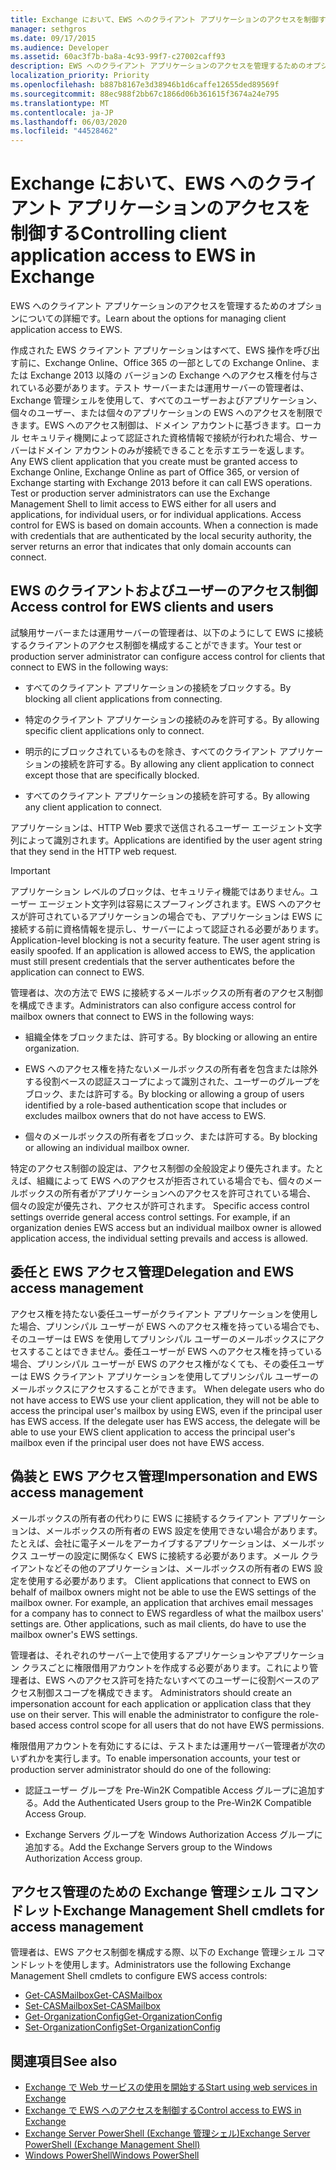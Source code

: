 ```yaml
---
title: Exchange において、EWS へのクライアント アプリケーションのアクセスを制御する
manager: sethgros
ms.date: 09/17/2015
ms.audience: Developer
ms.assetid: 60ac3f7b-ba8a-4c93-99f7-c27002caff93
description: EWS へのクライアント アプリケーションのアクセスを管理するためのオプションについての詳細です。
localization_priority: Priority
ms.openlocfilehash: b887b8167e3d38946b1d6caffe12655ded89569f
ms.sourcegitcommit: 88ec988f2bb67c1866d06b361615f3674a24e795
ms.translationtype: MT
ms.contentlocale: ja-JP
ms.lasthandoff: 06/03/2020
ms.locfileid: "44528462"
---
```

# <a name="controlling-client-application-access-to-ews-in-exchange"></a><span data-ttu-id="ec87a-103">Exchange において、EWS へのクライアント アプリケーションのアクセスを制御する</span><span class="sxs-lookup"><span data-stu-id="ec87a-103">Controlling client application access to EWS in Exchange</span></span>

<span data-ttu-id="ec87a-104">EWS へのクライアント アプリケーションのアクセスを管理するためのオプションについての詳細です。</span><span class="sxs-lookup"><span data-stu-id="ec87a-104">Learn about the options for managing client application access to EWS.</span></span>
  
<span data-ttu-id="ec87a-p101">作成された EWS クライアント アプリケーションはすべて、EWS 操作を呼び出す前に、Exchange Online、Office 365 の一部としての Exchange Online、または Exchange 2013 以降の バージョンの Exchange へのアクセス権を付与されている必要があります。テスト サーバーまたは運用サーバーの管理者は、Exchange 管理シェルを使用して、すべてのユーザーおよびアプリケーション、個々のユーザー、または個々のアプリケーションの EWS へのアクセスを制限できます。EWS へのアクセス制御は、ドメイン アカウントに基づきます。ローカル セキュリティ機関によって認証された資格情報で接続が行われた場合、サーバーはドメイン アカウントのみが接続できることを示すエラーを返します。 </span><span class="sxs-lookup"><span data-stu-id="ec87a-p101">Any EWS client application that you create must be granted access to Exchange Online, Exchange Online as part of Office 365, or version of Exchange starting with Exchange 2013 before it can call EWS operations. Test or production server administrators can use the Exchange Management Shell to limit access to EWS either for all users and applications, for individual users, or for individual applications. Access control for EWS is based on domain accounts. When a connection is made with credentials that are authenticated by the local security authority, the server returns an error that indicates that only domain accounts can connect.</span></span> 
  
## <a name="access-control-for-ews-clients-and-users"></a><span data-ttu-id="ec87a-109">EWS のクライアントおよびユーザーのアクセス制御</span><span class="sxs-lookup"><span data-stu-id="ec87a-109">Access control for EWS clients and users</span></span>
<span data-ttu-id="ec87a-110"><a name="bk_configure"> </a></span><span class="sxs-lookup"><span data-stu-id="ec87a-110"><a name="bk_configure"> </a></span></span>

<span data-ttu-id="ec87a-111">試験用サーバーまたは運用サーバーの管理者は、以下のようにして EWS に接続するクライアントのアクセス制御を構成することができます。</span><span class="sxs-lookup"><span data-stu-id="ec87a-111">Your test or production server administrator can configure access control for clients that connect to EWS in the following ways:</span></span> 
  
- <span data-ttu-id="ec87a-112">すべてのクライアント アプリケーションの接続をブロックする。</span><span class="sxs-lookup"><span data-stu-id="ec87a-112">By blocking all client applications from connecting.</span></span>
    
- <span data-ttu-id="ec87a-113">特定のクライアント アプリケーションの接続のみを許可する。</span><span class="sxs-lookup"><span data-stu-id="ec87a-113">By allowing specific client applications only to connect.</span></span>
    
- <span data-ttu-id="ec87a-114">明示的にブロックされているものを除き、すべてのクライアント アプリケーションの接続を許可する。</span><span class="sxs-lookup"><span data-stu-id="ec87a-114">By allowing any client application to connect except those that are specifically blocked.</span></span>
    
- <span data-ttu-id="ec87a-115">すべてのクライアント アプリケーションの接続を許可する。</span><span class="sxs-lookup"><span data-stu-id="ec87a-115">By allowing any client application to connect.</span></span>
    
<span data-ttu-id="ec87a-116">アプリケーションは、HTTP Web 要求で送信されるユーザー エージェント文字列によって識別されます。</span><span class="sxs-lookup"><span data-stu-id="ec87a-116">Applications are identified by the user agent string that they send in the HTTP web request.</span></span>
  
> [!IMPORTANT]
> <span data-ttu-id="ec87a-p102">アプリケーション レベルのブロックは、セキュリティ機能ではありません。ユーザー エージェント文字列は容易にスプーフィングされます。EWS へのアクセスが許可されているアプリケーションの場合でも、アプリケーションは EWS に接続する前に資格情報を提示し、サーバーによって認証される必要があります。 </span><span class="sxs-lookup"><span data-stu-id="ec87a-p102">Application-level blocking is not a security feature. The user agent string is easily spoofed. If an application is allowed access to EWS, the application must still present credentials that the server authenticates before the application can connect to EWS.</span></span> 
  
<span data-ttu-id="ec87a-120">管理者は、次の方法で EWS に接続するメールボックスの所有者のアクセス制御を構成できます。</span><span class="sxs-lookup"><span data-stu-id="ec87a-120">Administrators can also configure access control for mailbox owners that connect to EWS in the following ways:</span></span> 
  
- <span data-ttu-id="ec87a-121">組織全体をブロックまたは、許可する。</span><span class="sxs-lookup"><span data-stu-id="ec87a-121">By blocking or allowing an entire organization.</span></span>
    
- <span data-ttu-id="ec87a-122">EWS へのアクセス権を持たないメールボックスの所有者を包含または除外する役割ベースの認証スコープによって識別された、ユーザーのグループをブロック、または許可する。</span><span class="sxs-lookup"><span data-stu-id="ec87a-122">By blocking or allowing a group of users identified by a role-based authentication scope that includes or excludes mailbox owners that do not have access to EWS.</span></span>
    
- <span data-ttu-id="ec87a-123">個々のメールボックスの所有者をブロック、または許可する。</span><span class="sxs-lookup"><span data-stu-id="ec87a-123">By blocking or allowing an individual mailbox owner.</span></span>
    
<span data-ttu-id="ec87a-p103">特定のアクセス制御の設定は、アクセス制御の全般設定より優先されます。たとえば、組織によって EWS へのアクセスが拒否されている場合でも、個々のメールボックスの所有者がアプリケーションへのアクセスを許可されている場合、個々の設定が優先され、アクセスが許可されます。 </span><span class="sxs-lookup"><span data-stu-id="ec87a-p103">Specific access control settings override general access control settings. For example, if an organization denies EWS access but an individual mailbox owner is allowed application access, the individual setting prevails and access is allowed.</span></span> 
  
## <a name="delegation-and-ews-access-management"></a><span data-ttu-id="ec87a-126">委任と EWS アクセス管理</span><span class="sxs-lookup"><span data-stu-id="ec87a-126">Delegation and EWS access management</span></span>
<span data-ttu-id="ec87a-127"><a name="bk_delegation"> </a></span><span class="sxs-lookup"><span data-stu-id="ec87a-127"><a name="bk_delegation"> </a></span></span>

<span data-ttu-id="ec87a-p104">アクセス権を持たない委任ユーザーがクライアント アプリケーションを使用した場合、プリンシパル ユーザーが EWS へのアクセス権を持っている場合でも、そのユーザーは EWS を使用してプリンシパル ユーザーのメールボックスにアクセスすることはできません。委任ユーザーが EWS へのアクセス権を持っている場合、プリンシパル ユーザーが EWS のアクセス権がなくても、その委任ユーザーは EWS クライアント アプリケーションを使用してプリンシパル ユーザーのメールボックスにアクセスすることができます。 </span><span class="sxs-lookup"><span data-stu-id="ec87a-p104">When delegate users who do not have access to EWS use your client application, they will not be able to access the principal user's mailbox by using EWS, even if the principal user has EWS access. If the delegate user has EWS access, the delegate will be able to use your EWS client application to access the principal user's mailbox even if the principal user does not have EWS access.</span></span> 
  
## <a name="impersonation-and-ews-access-management"></a><span data-ttu-id="ec87a-130">偽装と EWS アクセス管理</span><span class="sxs-lookup"><span data-stu-id="ec87a-130">Impersonation and EWS access management</span></span>
<span data-ttu-id="ec87a-131"><a name="bk_impersonation"> </a></span><span class="sxs-lookup"><span data-stu-id="ec87a-131"><a name="bk_impersonation"> </a></span></span>

<span data-ttu-id="ec87a-p105">メールボックスの所有者の代わりに EWS に接続するクライアント アプリケーションは、メールボックスの所有者の EWS 設定を使用できない場合があります。たとえば、会社に電子メールをアーカイブするアプリケーションは、メールボックス ユーザーの設定に関係なく EWS に接続する必要があります。メール クライアントなどその他のアプリケーションは、メールボックスの所有者の EWS 設定を使用する必要があります。 </span><span class="sxs-lookup"><span data-stu-id="ec87a-p105">Client applications that connect to EWS on behalf of mailbox owners might not be able to use the EWS settings of the mailbox owner. For example, an application that archives email messages for a company has to connect to EWS regardless of what the mailbox users' settings are. Other applications, such as mail clients, do have to use the mailbox owner's EWS settings.</span></span> 
  
<span data-ttu-id="ec87a-p106">管理者は、それぞれのサーバー上で使用するアプリケーションやアプリケーション クラスごとに権限借用アカウントを作成する必要があります。これにより管理者は、EWS へのアクセス許可を持たないすべてのユーザーに役割ベースのアクセス制御スコープを構成できます。 </span><span class="sxs-lookup"><span data-stu-id="ec87a-p106">Administrators should create an impersonation account for each application or application class that they use on their server. This will enable the administrator to configure the role-based access control scope for all users that do not have EWS permissions.</span></span> 
  
<span data-ttu-id="ec87a-137">権限借用アカウントを有効にするには、テストまたは運用サーバー管理者が次のいずれかを実行します。</span><span class="sxs-lookup"><span data-stu-id="ec87a-137">To enable impersonation accounts, your test or production server administrator should do one of the following:</span></span> 
  
- <span data-ttu-id="ec87a-138">認証ユーザー グループを Pre-Win2K Compatible Access グループに追加する。</span><span class="sxs-lookup"><span data-stu-id="ec87a-138">Add the Authenticated Users group to the Pre-Win2K Compatible Access Group.</span></span> 
    
- <span data-ttu-id="ec87a-139">Exchange Servers グループを Windows Authorization Access グループに追加する。</span><span class="sxs-lookup"><span data-stu-id="ec87a-139">Add the Exchange Servers group to the Windows Authorization Access group.</span></span> 
    
## <a name="exchange-management-shell-cmdlets-for-access-management"></a><span data-ttu-id="ec87a-140">アクセス管理のための Exchange 管理シェル コマンドレット</span><span class="sxs-lookup"><span data-stu-id="ec87a-140">Exchange Management Shell cmdlets for access management</span></span>
<span data-ttu-id="ec87a-141"><a name="bk_cmdlets"> </a></span><span class="sxs-lookup"><span data-stu-id="ec87a-141"><a name="bk_cmdlets"> </a></span></span>

<span data-ttu-id="ec87a-142">管理者は、EWS アクセス制御を構成する際、以下の Exchange 管理シェル コマンドレットを使用します。</span><span class="sxs-lookup"><span data-stu-id="ec87a-142">Administrators use the following Exchange Management Shell cmdlets to configure EWS access controls:</span></span> 
  
- [<span data-ttu-id="ec87a-143">Get-CASMailbox</span><span class="sxs-lookup"><span data-stu-id="ec87a-143">Get-CASMailbox</span></span>](https://technet.microsoft.com/library/bb124754.aspx)   
- [<span data-ttu-id="ec87a-144">Set-CASMailbox</span><span class="sxs-lookup"><span data-stu-id="ec87a-144">Set-CASMailbox</span></span>](https://technet.microsoft.com/library/bb125264.aspx)   
- [<span data-ttu-id="ec87a-145">Get-OrganizationConfig</span><span class="sxs-lookup"><span data-stu-id="ec87a-145">Get-OrganizationConfig</span></span>](https://technet.microsoft.com/library/aa997571.aspx)   
- [<span data-ttu-id="ec87a-146">Set-OrganizationConfig</span><span class="sxs-lookup"><span data-stu-id="ec87a-146">Set-OrganizationConfig</span></span>](https://technet.microsoft.com/library/aa997443.aspx)
    
## <a name="see-also"></a><span data-ttu-id="ec87a-147">関連項目</span><span class="sxs-lookup"><span data-stu-id="ec87a-147">See also</span></span>

- [<span data-ttu-id="ec87a-148">Exchange で Web サービスの使用を開始する</span><span class="sxs-lookup"><span data-stu-id="ec87a-148">Start using web services in Exchange</span></span>](start-using-web-services-in-exchange.md)  
- [<span data-ttu-id="ec87a-149">Exchange で EWS へのアクセスを制御する</span><span class="sxs-lookup"><span data-stu-id="ec87a-149">Control access to EWS in Exchange</span></span>](how-to-control-access-to-ews-in-exchange.md)
- [<span data-ttu-id="ec87a-150">Exchange Server PowerShell (Exchange 管理シェル)</span><span class="sxs-lookup"><span data-stu-id="ec87a-150">Exchange Server PowerShell (Exchange Management Shell)</span></span>](https://docs.microsoft.com/powershell/exchange/exchange-server/exchange-management-shell?view=exchange-ps)
- [<span data-ttu-id="ec87a-151">Windows PowerShell</span><span class="sxs-lookup"><span data-stu-id="ec87a-151">Windows PowerShell</span></span>](https://msdn.microsoft.com/library/dd835506%28v=vs.85%29.aspx)
    

